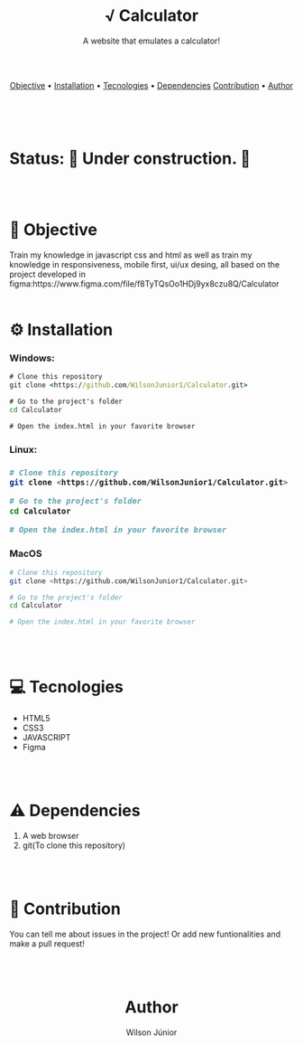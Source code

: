 <h1 align="center">√ Calculator</h1>

<p align="center">A website that emulates a calculator!</p>

<br/>
<br/>

<p align="center">
 <a href="#objective">Objective</a> • 
 <a href="#installation">Installation</a> • 
 <a href="#tecnologies">Tecnologies</a> • 
 <a href="dependencies">Dependencies</a>
 <a href="#contributions">Contribution</a> •  
 <a href="#author">Author</a>
</p>

<br/><br/><br/>

<h1>Status: 
🚧 Under construction.
🚧 </h1
 
 
<br/><br/>
 
<h1 id="objective">🎯 Objective</h1>
 
<p>Train my knowledge in javascript css and html as well as train my knowledge in responsiveness, mobile first, ui/ux desing, all based on the project developed in figma:https://www.figma.com/file/f8TyTQsOo1HDj9yx8czu8Q/Calculator
<br/><br/>
 
<h1 id="installation">⚙️ Installation</h1>
 
<h3>Windows:</h3>


```cmd
# Clone this repository
git clone <https://github.com/WilsonJunior1/Calculator.git>

# Go to the project's folder
cd Calculator

# Open the index.html in your favorite browser
```


  
<h3>Linux:<h3>
 
 
```bash
# Clone this repository
git clone <https://github.com/WilsonJunior1/Calculator.git>

# Go to the project's folder
cd Calculator

# Open the index.html in your favorite browser
```
  
<h3>MacOS</h3>


```bash
# Clone this repository
git clone <https://github.com/WilsonJunior1/Calculator.git>

# Go to the project's folder
cd Calculator

# Open the index.html in your favorite browser
```
 
<br/><br/>
 
 
<h1 id="tecnologies">💻 Tecnologies</h1>
 
<ul>
 <li>HTML5</li>
 <li>CSS3</li>
 <li>JAVASCRIPT</li>
 <li>Figma</l1>
</ul>

<br/><br/>

<h1 id="dependencies">⚠️ Dependencies</h1>

 <ol>
 <li>A web browser</li>
 <li>git(To clone this repository)</li>
 </ol>
 
<br/><br/>
 
<h1 id="contributions">👥 Contribution</h1>

<p>You can tell me about issues in the project! Or add new funtionalities and make a pull request!</p>

<br/><br/>


<h1 id="author" align="center">Author</h1>

<p align="center">Wilson Júnior</h1>
